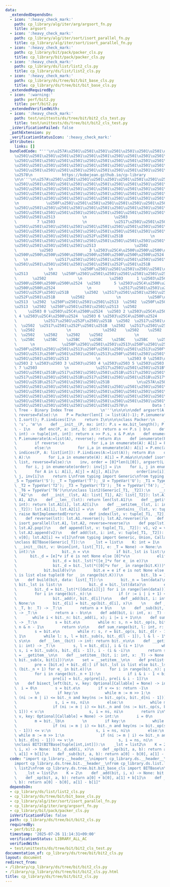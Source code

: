 ```yaml
---
data:
  _extendedDependsOn:
  - icon: ':heavy_check_mark:'
    path: cp_library/alg/iter/arg/argsort_fn.py
    title: argsort
  - icon: ':heavy_check_mark:'
    path: cp_library/alg/iter/sort/isort_parallel_fn.py
    title: cp_library/alg/iter/sort/isort_parallel_fn.py
  - icon: ':heavy_check_mark:'
    path: cp_library/bit/pack/packer_cls.py
    title: cp_library/bit/pack/packer_cls.py
  - icon: ':heavy_check_mark:'
    path: cp_library/ds/list/list2_cls.py
    title: cp_library/ds/list/list2_cls.py
  - icon: ':heavy_check_mark:'
    path: cp_library/ds/tree/bit/bit_base_cls.py
    title: cp_library/ds/tree/bit/bit_base_cls.py
  _extendedRequiredBy:
  - icon: ':warning:'
    path: perf/bit2.py
    title: perf/bit2.py
  _extendedVerifiedWith:
  - icon: ':heavy_check_mark:'
    path: test/unittests/ds/tree/bit/bit2_cls_test.py
    title: test/unittests/ds/tree/bit/bit2_cls_test.py
  _isVerificationFailed: false
  _pathExtension: py
  _verificationStatusIcon: ':heavy_check_mark:'
  attributes:
    links: []
  bundledCode: "'''\n\u257A\u2501\u2501\u2501\u2501\u2501\u2501\u2501\u2501\u2501\u2501\
    \u2501\u2501\u2501\u2501\u2501\u2501\u2501\u2501\u2501\u2501\u2501\u2501\u2501\
    \u2501\u2501\u2501\u2501\u2501\u2501\u2501\u2501\u2501\u2501\u2501\u2501\u2501\
    \u2501\u2501\u2501\u2501\u2501\u2501\u2501\u2501\u2501\u2501\u2501\u2501\u2501\
    \u2501\u2501\u2501\u2501\u2501\u2501\u2501\u2501\u2501\u2501\u2501\u2501\u2501\
    \u2578\n             https://kobejean.github.io/cp-library               \n'''\n\
    \n\n'''\n\u257A\u2501\u2501\u2501\u2501\u2501\u2501\u2501\u2501\u2501\u2501\u2501\
    \u2501\u2501\u2501\u2501\u2501\u2501\u2501\u2501\u2501\u2501\u2501\u2501\u2501\
    \u2501\u2501\u2501\u2501\u2501\u2501\u2501\u2501\u2501\u2501\u2501\u2501\u2501\
    \u2501\u2501\u2501\u2501\u2501\u2501\u2501\u2501\u2501\u2501\u2501\u2501\u2501\
    \u2501\u2501\u2501\u2501\u2501\u2501\u2501\u2501\u2501\u2501\u2501\u2501\u2578\
    \n            \u250F\u2501\u2501\u2501\u2501\u2501\u2501\u2501\u2501\u2501\u2501\
    \u2501\u2501\u2501\u2501\u2501\u2501\u2501\u2501\u2501\u2501\u2501\u2501\u2501\
    \u2501\u2501\u2501\u2501\u2501\u2501\u2501\u2501\u2501\u2501\u2501\u2501\u2501\
    \u2501\u2501\u2513            \n            \u2503                           \
    \         7 \u2503            \n            \u2517\u2501\u2501\u2501\u2501\u2501\
    \u2501\u2501\u2501\u2501\u2501\u2501\u2501\u2501\u2501\u2501\u2501\u2501\u2501\
    \u2501\u2501\u2501\u2501\u2501\u2501\u2501\u2501\u2501\u2501\u2501\u2501\u2501\
    \u2501\u2501\u2501\u2501\u2501\u252F\u2501\u251B            \n            \u250F\
    \u2501\u2501\u2501\u2501\u2501\u2501\u2501\u2501\u2501\u2501\u2501\u2501\u2501\
    \u2501\u2501\u2501\u2501\u2501\u2513                 \u2502              \n  \
    \          \u2503                3 \u2503\u25C4\u2500\u2500\u2500\u2500\u2500\u2500\
    \u2500\u2500\u2500\u2500\u2500\u2500\u2500\u2500\u2500\u2500\u2524           \
    \   \n            \u2517\u2501\u2501\u2501\u2501\u2501\u2501\u2501\u2501\u2501\
    \u2501\u2501\u2501\u2501\u2501\u2501\u2501\u252F\u2501\u251B                 \u2502\
    \              \n            \u250F\u2501\u2501\u2501\u2501\u2501\u2501\u2501\u2501\
    \u2513       \u2502  \u250F\u2501\u2501\u2501\u2501\u2501\u2501\u2501\u2501\u2513\
    \       \u2502              \n            \u2503      1 \u2503\u25C4\u2500\u2500\
    \u2500\u2500\u2500\u2500\u2524  \u2503      5 \u2503\u25C4\u2500\u2500\u2500\u2500\
    \u2500\u2500\u2524              \n            \u2517\u2501\u2501\u2501\u2501\u2501\
    \u2501\u252F\u2501\u251B       \u2502  \u2517\u2501\u2501\u2501\u2501\u2501\u2501\
    \u252F\u2501\u251B       \u2502              \n            \u250F\u2501\u2501\u2501\
    \u2513  \u2502  \u250F\u2501\u2501\u2501\u2513  \u2502  \u250F\u2501\u2501\u2501\
    \u2513  \u2502  \u250F\u2501\u2501\u2501\u2513  \u2502              \n       \
    \     \u2503 0 \u2503\u25C4\u2500\u2524  \u2503 2 \u2503\u25C4\u2500\u2524  \u2503\
    \ 4 \u2503\u25C4\u2500\u2524  \u2503 6 \u2503\u25C4\u2500\u2524              \n\
    \            \u2517\u2501\u252F\u2501\u251B  \u2502  \u2517\u2501\u252F\u2501\u251B\
    \  \u2502  \u2517\u2501\u252F\u2501\u251B  \u2502  \u2517\u2501\u252F\u2501\u251B\
    \  \u2502              \n              \u2502    \u2502    \u2502    \u2502  \
    \  \u2502    \u2502    \u2502    \u2502              \n              \u25BC  \
    \  \u25BC    \u25BC    \u25BC    \u25BC    \u25BC    \u25BC    \u25BC        \
    \      \n            \u250F\u2501\u2501\u2501\u2513\u250F\u2501\u2501\u2501\u2513\
    \u250F\u2501\u2501\u2501\u2513\u250F\u2501\u2501\u2501\u2513\u250F\u2501\u2501\
    \u2501\u2513\u250F\u2501\u2501\u2501\u2513\u250F\u2501\u2501\u2501\u2513\u250F\
    \u2501\u2501\u2501\u2513            \n            \u2503 0 \u2503\u2503 1 \u2503\
    \u2503 2 \u2503\u2503 3 \u2503\u2503 4 \u2503\u2503 5 \u2503\u2503 6 \u2503\u2503\
    \ 7 \u2503            \n            \u2517\u2501\u2501\u2501\u251B\u2517\u2501\
    \u2501\u2501\u251B\u2517\u2501\u2501\u2501\u251B\u2517\u2501\u2501\u2501\u251B\
    \u2517\u2501\u2501\u2501\u251B\u2517\u2501\u2501\u2501\u251B\u2517\u2501\u2501\
    \u2501\u251B\u2517\u2501\u2501\u2501\u251B            \n\u257A\u2501\u2501\u2501\
    \u2501\u2501\u2501\u2501\u2501\u2501\u2501\u2501\u2501\u2501\u2501\u2501\u2501\
    \u2501\u2501\u2501\u2501\u2501\u2501\u2501\u2501\u2501\u2501\u2501\u2501\u2501\
    \u2501\u2501\u2501\u2501\u2501\u2501\u2501\u2501\u2501\u2501\u2501\u2501\u2501\
    \u2501\u2501\u2501\u2501\u2501\u2501\u2501\u2501\u2501\u2501\u2501\u2501\u2501\
    \u2501\u2501\u2501\u2501\u2501\u2501\u2501\u2578\n           Data Structure -\
    \ Tree - Binary Index Tree            \n'''\n\n\n\n\ndef argsort(A: list[int],\
    \ reverse=False):\n    P = Packer(len(I := list(A))-1); P.ienumerate(I, reverse);\
    \ I.sort(); P.iindices(I)\n    return I\n\n\n\nclass Packer:\n    __slots__ =\
    \ 's', 'm'\n    def __init__(P, mx: int): P.s = mx.bit_length(); P.m = (1 << P.s)\
    \ - 1\n    def enc(P, a: int, b: int): return a << P.s | b\n    def dec(P, x:\
    \ int) -> tuple[int, int]: return x >> P.s, x & P.m\n    def enumerate(P, A, reverse=False):\
    \ P.ienumerate(A:=list(A), reverse); return A\n    def ienumerate(P, A, reverse=False):\n\
    \        if reverse:\n            for i,a in enumerate(A): A[i] = P.enc(-a, i)\n\
    \        else:\n            for i,a in enumerate(A): A[i] = P.enc(a, i)\n    def\
    \ indices(P, A: list[int]): P.iindices(A:=list(A)); return A\n    def iindices(P,\
    \ A):\n        for i,a in enumerate(A): A[i] = P.m&a\n\n\ndef isort_parallel(*L:\
    \ list, reverse=False):\n    inv, order = [0]*len(L[0]), argsort(L[0], reverse=reverse)\n\
    \    for i, j in enumerate(order): inv[j] = i\n    for i, j in enumerate(order):\n\
    \        for A in L: A[i], A[j] = A[j], A[i]\n        order[inv[i]], inv[j] =\
    \ j, inv[i]\n    return L\nfrom typing import Generic\nfrom typing import TypeVar\n\
    _S = TypeVar('S'); _T = TypeVar('T'); _U = TypeVar('U'); _T1 = TypeVar('T1');\
    \ _T2 = TypeVar('T2'); _T3 = TypeVar('T3'); _T4 = TypeVar('T4'); _T5 = TypeVar('T5');\
    \ _T6 = TypeVar('T6')\n\n\nclass list2(Generic[_T1, _T2]):\n    __slots__ = 'A1',\
    \ 'A2'\n    def __init__(lst, A1: list[_T1], A2: list[_T2]): lst.A1, lst.A2 =\
    \ A1, A2\n    def __len__(lst): return len(lst.A1)\n    def __getitem__(lst, i:\
    \ int): return lst.A1[i], lst.A2[i]\n    def __setitem__(lst, i: int, v: tuple[_T1,\
    \ _T2]): lst.A1[i], lst.A2[i] = v\n    def __contains__(lst, v: tuple[_T1, _T2]):\
    \ raise NotImplementedError\n    def index(lst, v: tuple[_T1, _T2]): raise NotImplementedError\n\
    \    def reverse(lst): lst.A1.reverse(); lst.A2.reverse()\n    def sort(lst, reverse=False):\
    \ isort_parallel(lst.A1, lst.A2, reverse=reverse)\n    def pop(lst): return lst.A1.pop(),\
    \ lst.A2.pop()\n    def append(lst, v: tuple[_T1, _T2]): v1, v2 = v; lst.A1.append(v1);\
    \ lst.A2.append(v2)\n    def add(lst, i: int, v: tuple[_T1, _T2]): lst.A1[i] +=\
    \ v[0]; lst.A2[i] += v[1]\nfrom typing import Generic, Union, Callable, Optional\n\
    \nclass BITBase(Generic[_T]):\n    _lst = list\n    K: int = 1\n    \n    def\
    \ __init__(bit, v: Union[int, list[_T]], e: _T = None) -> None:\n        if isinstance(v,\
    \ int):\n            bit._n = v\n            if bit._lst is list:\n          \
    \      bit._d = [e]*v if e is not None else [0]*v\n            elif e is not None:\n\
    \                bit._d = bit._lst(*([e_]*v for e_ in e))\n            else:\n\
    \                bit._d = bit._lst(*([0]*v for _ in range(bit.K)))\n        else:\n\
    \            bit.build(v)\n        bit.e = e if e is not None else (0 if bit._lst\
    \ is list else tuple(0 for _ in range(bit.K)))\n        bit._lb = 1 << bit._n.bit_length()\n\
    \n    def build(bit, data: list[_T]):\n        bit._n = len(data)\n        if\
    \ bit._lst is list:\n            bit._d = bit._lst(data)\n        else:\n    \
    \        bit._d = bit._lst(*([data[i][j] for i in range(len(data))] for j in range(len(data[0]))))\n\
    \        for i in range(bit._n):\n            if (r := i | i + 1) < bit._n:\n\
    \                bit._add(r, bit._d[i])\n\n    def _add(bit, i: int, x: _T) ->\
    \ None:\n        bit._d[i] = bit._op(bit._d[i], x)\n    \n    def _op(bit, a:\
    \ _T, b: _T) -> _T:\n        return a + b\n    \n    def _sub(bit, a: _T, b: _T)\
    \ -> _T:\n        return a - b\n\n    def add(bit, i: int, x: _T) -> None:\n \
    \       while i < bit._n: bit._add(i, x); i |= i + 1\n\n    def sum(bit, n: int)\
    \ -> _T:\n        s = bit.e\n        while n: s, n = bit._op(s, bit._d[n - 1]),\
    \ n & n - 1\n        return s\n\n    def sum_range(bit, l: int, r: int) -> _T:\n\
    \        s = bit.e\n        while r: s, r = bit._op(s, bit._d[r - 1]), r & r -\
    \ 1\n        while l: s, l = bit._sub(s, bit._d[l - 1]), l & l - 1\n        return\
    \ s\n\n    def __len__(bit) -> int: return bit._n\n\n    def __getitem__(bit,\
    \ i: int) -> _T:\n        s, l = bit._d[i], i & (i + 1)\n        while l != i:\
    \ s, i = bit._sub(s, bit._d[i - 1]), i - (i & -i)\n        return s\n\n    get\
    \ = __getitem__\n\n    def __setitem__(bit, i: int, x: _T) -> None:\n        bit.add(i,\
    \ bit._sub(x, bit[i]))\n\n    set = __setitem__\n\n    def prelist(bit) -> list[_T]:\n\
    \        pre = [bit.e] + bit._d[:] if bit._lst is list else bit._lst(*([e_] *\
    \ (bit._n + 1) for e_ in bit.e))\n        for i in range(bit._n): pre[i+1] = bit._d[i]\n\
    \        for i in range(bit._n + 1):\n            if i & i - 1 < bit._n + 1:\n\
    \                pre[i] = bit._op(pre[i], pre[i & i - 1])\n        return pre\n\
    \n    def bisect_left(bit, v, key: Optional[Callable] = None) -> int:\n      \
    \  i = 0\n        s = bit.e\n        if v <= s: return -1\n        m = bit._lb\n\
    \        \n        if key:\n            while m := m >> 1:\n                if\
    \ (ni := m | i) <= bit._n and key(ns := bit._op(s, bit._d[ni - 1])) < v:\n   \
    \                 s, i = ns, ni\n        else:\n            while m := m >> 1:\n\
    \                if (ni := m | i) <= bit._n and (ns := bit._op(s, bit._d[ni -\
    \ 1])) < v:\n                    s, i = ns, ni\n        return i\n\n    def bisect_right(bit,\
    \ v, key: Optional[Callable] = None) -> int:\n        i = 0\n        s = bit.e\n\
    \        m = bit._lb\n        \n        if key:\n            while m := m >> 1:\n\
    \                if (ni := m | i) <= bit._n and key(ns := bit._op(s, bit._d[ni\
    \ - 1])) <= v:\n                    s, i = ns, ni\n        else:\n           \
    \ while m := m >> 1:\n                if (ni := m | i) <= bit._n and (ns := bit._op(s,\
    \ bit._d[ni - 1])) <= v:\n                    s, i = ns, ni\n        return i\n\
    \nclass BIT2(BITBase[tuple[int,int]]):\n    _lst = list2\n    K = 2\n    def _add(bit,\
    \ i, x) -> None: bit._d.add(i, x)\n    def _op(bit, a, b): return a[0] + b[0],\
    \ a[1] + b[1]\n    def _sub(bit, a, b): return a[0] - b[0], a[1] - b[1]\n"
  code: "import cp_library.__header__\nimport cp_library.ds.__header__\nimport cp_library.ds.tree.__header__\n\
    import cp_library.ds.tree.bit.__header__\nfrom cp_library.ds.list.list2_cls import\
    \ list2\nfrom cp_library.ds.tree.bit.bit_base_cls import BITBase\n\nclass BIT2(BITBase[tuple[int,int]]):\n\
    \    _lst = list2\n    K = 2\n    def _add(bit, i, x) -> None: bit._d.add(i, x)\n\
    \    def _op(bit, a, b): return a[0] + b[0], a[1] + b[1]\n    def _sub(bit, a,\
    \ b): return a[0] - b[0], a[1] - b[1]"
  dependsOn:
  - cp_library/ds/list/list2_cls.py
  - cp_library/ds/tree/bit/bit_base_cls.py
  - cp_library/alg/iter/sort/isort_parallel_fn.py
  - cp_library/alg/iter/arg/argsort_fn.py
  - cp_library/bit/pack/packer_cls.py
  isVerificationFile: false
  path: cp_library/ds/tree/bit/bit2_cls.py
  requiredBy:
  - perf/bit2.py
  timestamp: '2025-07-26 11:14:31+09:00'
  verificationStatus: LIBRARY_ALL_AC
  verifiedWith:
  - test/unittests/ds/tree/bit/bit2_cls_test.py
documentation_of: cp_library/ds/tree/bit/bit2_cls.py
layout: document
redirect_from:
- /library/cp_library/ds/tree/bit/bit2_cls.py
- /library/cp_library/ds/tree/bit/bit2_cls.py.html
title: cp_library/ds/tree/bit/bit2_cls.py
---
```

